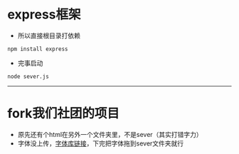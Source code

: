# express框架
- 所以直接根目录打依赖
```
npm install express
```
- 完事启动
```
node sever.js
```
---
# fork我们社团的项目
- 原先还有个html在另外一个文件夹里，不是sever（其实打错字力）
- 字体没上传，[字体库链接](https://www.fonts.net.cn/font-43854266631.html?previewText=12345)，下完把字体拖到sever文件夹就行
